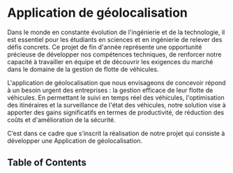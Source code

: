 # Application de géolocalisation

Dans le monde en constante évolution de l'ingénierie et de la technologie, il est essentiel pour les étudiants en sciences et en ingénierie de relever des défis concrets. Ce projet de fin d'année représente une opportunité précieuse de développer nos compétences techniques, de renforcer notre capacité à travailler en équipe et de découvrir les exigences du marché dans le domaine de la gestion de flotte de véhicules.

L'application de géolocalisation que nous envisageons de concevoir répond à un besoin urgent des entreprises : la gestion efficace de leur flotte de véhicules. En permettant le suivi en temps réel des véhicules, l'optimisation des itinéraires et la surveillance de l'état des véhicules, notre solution vise à apporter des gains significatifs en termes de productivité, de réduction des coûts et d'amélioration de la sécurité.

C’est dans ce cadre que s’inscrit la réalisation de notre projet qui consiste à développer une Application de géolocalisation.

## Table of Contents
